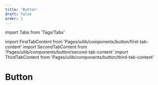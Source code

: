 ```yaml
---
title: 'Button'
draft: false
order: 2
---
```


import Tabs from 'Tags/Tabs'

import FirstTabContent from 'Pages/uilib/components/button/first-tab-content'
import SecondTabContent from 'Pages/uilib/components/button/second-tab-content'
import ThirdTabContent from 'Pages/uilib/components/button/third-tab-content'

# Button

<Tabs>
  <Tabs.Content>
    <FirstTabContent />
  </Tabs.Content>
  <Tabs.Content>
    <SecondTabContent />
  </Tabs.Content>
  <Tabs.Content>
    <ThirdTabContent  />
  </Tabs.Content>
</Tabs>

